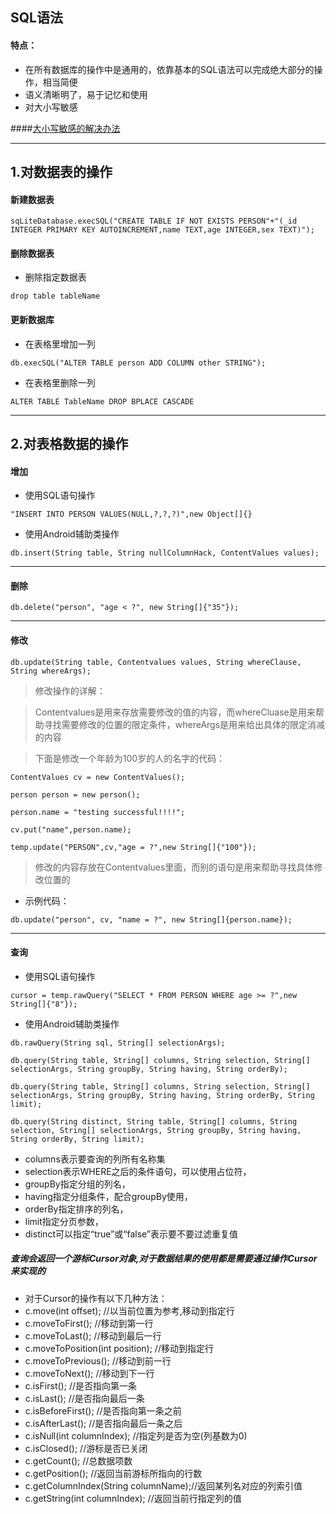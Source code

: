 ## SQL语法
#### 特点：
* 在所有数据库的操作中是通用的，依靠基本的SQL语法可以完成绝大部分的操作，相当简便
* 语义清晰明了，易于记忆和使用
* 对大小写敏感 

####[大小写敏感的解决办法](http://www.cnblogs.com/zhuawang/archive/2013/01/15/2861566.html)

---
## 1.对数据表的操作 
#### 新建数据表

`sqLiteDatabase.execSQL("CREATE TABLE IF NOT EXISTS PERSON"+"(_id INTEGER PRIMARY KEY AUTOINCREMENT,name TEXT,age INTEGER,sex TEXT)");`

#### 删除数据表
* 删除指定数据表
 
`drop table tableName`

#### 更新数据库
* 在表格里增加一列

`db.execSQL("ALTER TABLE person ADD COLUMN other STRING");  `

* 在表格里删除一列

`ALTER TABLE TableName DROP BPLACE CASCADE`


---
## 2.对表格数据的操作
#### 增加
* 使用SQL语句操作

`"INSERT INTO PERSON VALUES(NULL,?,?,?)",new Object[]{}`

* 使用Android辅助类操作

`db.insert(String table, String nullColumnHack, ContentValues values);`

---
#### 删除

`db.delete("person", "age < ?", new String[]{"35"});`

---
#### 修改

`db.update(String table, Contentvalues values, String whereClause, String whereArgs);  `

> 修改操作的详解：

> Contentvalues是用来存放需要修改的值的内容，而whereCluase是用来帮助寻找需要修改的位置的限定条件，whereArgs是用来给出具体的限定消减的内容

> 下面是修改一个年龄为100岁的人的名字的代码：

`ContentValues cv = new ContentValues();`

`person person = new person();`

`person.name = "testing successful!!!!";`

`cv.put("name",person.name);`

`temp.update("PERSON",cv,"age = ?",new String[]{"100"});`

> 修改的内容存放在Contentvalues里面，而别的语句是用来帮助寻找具体修改位置的


* 示例代码：

`db.update("person", cv, "name = ?", new String[]{person.name});  `

---
#### 查询
* 使用SQL语句操作

`cursor = temp.rawQuery("SELECT * FROM PERSON WHERE age >= ?",new String[]{"8"});`

* 使用Android辅助类操作

`db.rawQuery(String sql, String[] selectionArgs);  `

`db.query(String table, String[] columns, String selection, String[] selectionArgs, String groupBy, String having, String orderBy);`  

`db.query(String table, String[] columns, String selection, String[] selectionArgs, String groupBy, String having, String orderBy, String limit);`  

`db.query(String distinct, String table, String[] columns, String selection, String[] selectionArgs, String groupBy, String having, String orderBy, String limit); `

* columns表示要查询的列所有名称集
* selection表示WHERE之后的条件语句，可以使用占位符，
* groupBy指定分组的列名，
* having指定分组条件，配合groupBy使用，
* orderBy指定排序的列名，
* limit指定分页参数，
* distinct可以指定“true”或“false”表示要不要过滤重复值

##### 查询会返回一个游标Cursor对象,对于数据结果的使用都是需要通过操作Cursor来实现的
* 对于Cursor的操作有以下几种方法：
* c.move(int offset); //以当前位置为参考,移动到指定行
* c.moveToFirst();    //移动到第一行  
* c.moveToLast();     //移动到最后一行 
* c.moveToPosition(int position); //移动到指定行  
* c.moveToPrevious(); //移动到前一行  
* c.moveToNext();     //移动到下一行
* c.isFirst();        //是否指向第一条  
* c.isLast();     //是否指向最后一条  
* c.isBeforeFirst();  //是否指向第一条之前 
* c.isAfterLast();    //是否指向最后一条之后  
* c.isNull(int columnIndex);  //指定列是否为空(列基数为0)  
* c.isClosed();       //游标是否已关闭
* c.getCount();       //总数据项数  
* c.getPosition();    //返回当前游标所指向的行数  
* c.getColumnIndex(String columnName);//返回某列名对应的列索引值  
* c.getString(int columnIndex);   //返回当前行指定列的值  


